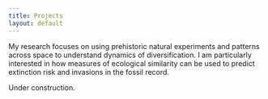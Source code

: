 ```yaml
---
title: Projects
layout: default
---
```


My research focuses on using prehistoric natural experiments and patterns across space to understand dynamics of diversification.  I am particularly interested in how measures of ecological similarity can be used to predict extinction risk and invasions in the fossil record.

Under construction.
